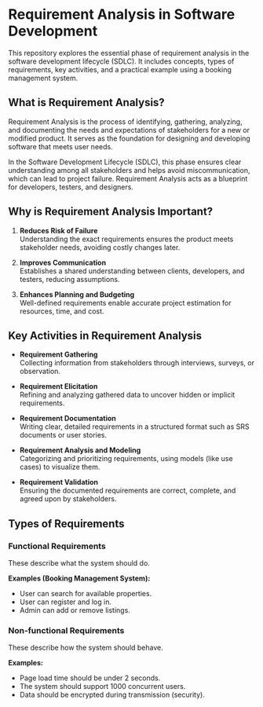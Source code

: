 # Requirement Analysis in Software Development

This repository explores the essential phase of requirement analysis in the software development lifecycle (SDLC). It includes concepts, types of requirements, key activities, and a practical example using a booking management system.
## What is Requirement Analysis?

Requirement Analysis is the process of identifying, gathering, analyzing, and documenting the needs and expectations of stakeholders for a new or modified product. It serves as the foundation for designing and developing software that meets user needs.

In the Software Development Lifecycle (SDLC), this phase ensures clear understanding among all stakeholders and helps avoid miscommunication, which can lead to project failure. Requirement Analysis acts as a blueprint for developers, testers, and designers.
## Why is Requirement Analysis Important?

1. **Reduces Risk of Failure**  
   Understanding the exact requirements ensures the product meets stakeholder needs, avoiding costly changes later.

2. **Improves Communication**  
   Establishes a shared understanding between clients, developers, and testers, reducing assumptions.

3. **Enhances Planning and Budgeting**  
   Well-defined requirements enable accurate project estimation for resources, time, and cost.

## Key Activities in Requirement Analysis

- **Requirement Gathering**  
  Collecting information from stakeholders through interviews, surveys, or observation.

- **Requirement Elicitation**  
  Refining and analyzing gathered data to uncover hidden or implicit requirements.

- **Requirement Documentation**  
  Writing clear, detailed requirements in a structured format such as SRS documents or user stories.

- **Requirement Analysis and Modeling**  
  Categorizing and prioritizing requirements, using models (like use cases) to visualize them.

- **Requirement Validation**  
  Ensuring the documented requirements are correct, complete, and agreed upon by stakeholders.
## Types of Requirements

### Functional Requirements

These describe what the system should do.

**Examples (Booking Management System):**
- User can search for available properties.
- User can register and log in.
- Admin can add or remove listings.

### Non-functional Requirements

These describe how the system should behave.

**Examples:**
- Page load time should be under 2 seconds.
- The system should support 1000 concurrent users.
- Data should be encrypted during transmission (security).

